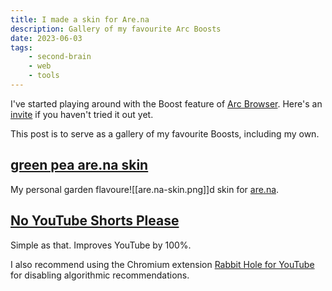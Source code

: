 ```yaml
---
title: I made a skin for Are.na
description: Gallery of my favourite Arc Boosts
date: 2023-06-03
tags:
    - second-brain
    - web
    - tools
---
```

I've started playing around with the Boost feature of [Arc Browser](https://arc.net/). Here's an [invite](https://arc.net/gift/55fb6b96) if you haven't tried it out yet.

This post is to serve as a gallery of my favourite Boosts, including my own.

## [green pea are.na skin](https://arc.net/boost/C05314CD-FE01-43E2-8D5C-D4B15BB4879B)
My personal garden flavoure![[are.na-skin.png]]d skin for [are.na](https://are.na).

## [No YouTube Shorts Please](https://arc.net/boost/C05314CD-FE01-43E2-8D5C-D4B15BB4879B)
Simple as that. Improves YouTube by 100%. 

I also recommend using the Chromium extension [Rabbit Hole for YouTube](https://chrome.google.com/webstore/detail/rabbit-hole-for-youtube/nlddakjbmpidooplakalfoogdincflfh) for disabling algorithmic recommendations.